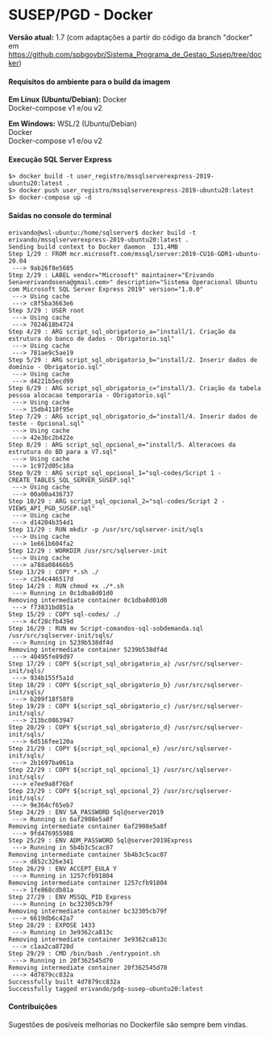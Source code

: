 # SUSEP/PGD - Docker

**Versão atual:** 1.7 (com adaptações a partir do código da branch "docker" em https://github.com/spbgovbr/Sistema_Programa_de_Gestao_Susep/tree/docker)

#### Requisitos do ambiente para o build da imagem

**Em Linux (Ubuntu/Debian):**
Docker  
Docker-compose v1 e/ou v2

**Em Windows:** 
WSL/2 (Ubuntu/Debian)  
Docker  
Docker-compose v1 e/ou v2

#### Execução SQL Server Express

`$> docker build -t user_registro/mssqlserverexpress-2019-ubuntu20:latest .`  
`$> docker push user_registro/mssqlserverexpress-2019-ubuntu20:latest`
`$> docker-compose up -d`

#### Saídas no console do terminal
```console
erivando@wsl-ubuntu:/home/sqlserver$ docker build -t erivando/mssqlserverexpress-2019-ubuntu20:latest .
Sending build context to Docker daemon  131.4MB
Step 1/29 : FROM mcr.microsoft.com/mssql/server:2019-CU16-GDR1-ubuntu-20.04
 ---> 9ab26f8e5685
Step 2/29 : LABEL vendor="Microsoft" maintainer="Erivando Sena<erivandosena@gmail.com>" description="Sistema Operacional Ubuntu com Microsoft SQL Server Express 2019" version="1.0.0"
 ---> Using cache
 ---> c8f5ba3663e6
Step 3/29 : USER root
 ---> Using cache
 ---> 7024618b4724
Step 4/29 : ARG script_sql_obrigatorio_a="install/1. Criação da estrutura do banco de dados - Obrigatorio.sql"
 ---> Using cache
 ---> 781ae9c5ae19
Step 5/29 : ARG script_sql_obrigatorio_b="install/2. Inserir dados de domínio - Obrigatorio.sql"
 ---> Using cache
 ---> d4221b5ecd99
Step 6/29 : ARG script_sql_obrigatorio_c="install/3. Criação da tabela pessoa alocacao temporaria - Obrigatorio.sql"
 ---> Using cache
 ---> 15db4118f95e
Step 7/29 : ARG script_sql_obrigatorio_d="install/4. Inserir dados de teste - Opcional.sql"
 ---> Using cache
 ---> 42e3bc2b422e
Step 8/29 : ARG script_sql_opcional_e="install/5. Alteracoes da estrutura do BD para a V7.sql"
 ---> Using cache
 ---> 1c972d05c18a
Step 9/29 : ARG script_sql_opcional_1="sql-codes/Script 1 - CREATE_TABLES_SQL_SERVER_SUSEP.sql"
 ---> Using cache
 ---> 00a00a436737
Step 10/29 : ARG script_sql_opcional_2="sql-codes/Script 2 - VIEWS_API_PGD_SUSEP.sql"
 ---> Using cache
 ---> d14204b354d1
Step 11/29 : RUN mkdir -p /usr/src/sqlserver-init/sqls
 ---> Using cache
 ---> 1e661b604fa2
Step 12/29 : WORKDIR /usr/src/sqlserver-init
 ---> Using cache
 ---> a788a08466b5
Step 13/29 : COPY *.sh ./
 ---> c254c446517d
Step 14/29 : RUN chmod +x ./*.sh
 ---> Running in 0c1dba8d01d0
Removing intermediate container 0c1dba8d01d0
 ---> f73831bd851a
Step 15/29 : COPY sql-codes/ ./
 ---> 4cf28cfb439d
Step 16/29 : RUN mv Script-comandos-sql-sobdemanda.sql /usr/src/sqlserver-init/sqls/
 ---> Running in 5239b538df4d
Removing intermediate container 5239b538df4d
 ---> 40495fe89d97
Step 17/29 : COPY ${script_sql_obrigatorio_a} /usr/src/sqlserver-init/sqls/
 ---> 934b155f5a1d
Step 18/29 : COPY ${script_sql_obrigatorio_b} /usr/src/sqlserver-init/sqls/
 ---> b209f18f58f8
Step 19/29 : COPY ${script_sql_obrigatorio_c} /usr/src/sqlserver-init/sqls/
 ---> 213bc0863947
Step 20/29 : COPY ${script_sql_obrigatorio_d} /usr/src/sqlserver-init/sqls/
 ---> 6d516fee120a
Step 21/29 : COPY ${script_sql_opcional_e} /usr/src/sqlserver-init/sqls/
 ---> 2b1697ba061a
Step 22/29 : COPY ${script_sql_opcional_1} /usr/src/sqlserver-init/sqls/
 ---> e7ee9a8f76bf
Step 23/29 : COPY ${script_sql_opcional_2} /usr/src/sqlserver-init/sqls/
 ---> 9e364cf65eb7
Step 24/29 : ENV SA_PASSWORD Sql@server2019
 ---> Running in 6af2908e5a8f
Removing intermediate container 6af2908e5a8f
 ---> 9fd476955988
Step 25/29 : ENV ADM_PASSWORD Sql@server2019Express
 ---> Running in 5b4b3c5cac07
Removing intermediate container 5b4b3c5cac07
 ---> d852c326e341
Step 26/29 : ENV ACCEPT_EULA Y
 ---> Running in 1257cfb91804
Removing intermediate container 1257cfb91804
 ---> 1fe868cdb81a
Step 27/29 : ENV MSSQL_PID Express
 ---> Running in bc32305cb79f
Removing intermediate container bc32305cb79f
 ---> 6619db6c42a7
Step 28/29 : EXPOSE 1433
 ---> Running in 3e9362ca813c
Removing intermediate container 3e9362ca813c
 ---> c1aa2ca8728d
Step 29/29 : CMD /bin/bash ./entrypoint.sh
 ---> Running in 20f362545d70
Removing intermediate container 20f362545d70
 ---> 4d7879cc832a
Successfully built 4d7879cc832a
Successfully tagged erivando/pdg-susep-ubuntu20:latest
```

#### Contribuições
Sugestões de posíveis melhorias no Dockerfile são sempre bem vindas.
